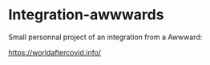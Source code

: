 # Integration-awwwards

Small personnal project of an integration from a Awwward:

https://worldaftercovid.info/
